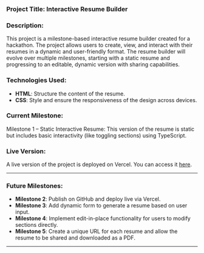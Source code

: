 ### **Project Title**: Interactive Resume Builder

### **Description**:
This project is a milestone-based interactive resume builder created for a hackathon. The project allows users to create, view, and interact with their resumes in a dynamic and user-friendly format. The resume builder will evolve over multiple milestones, starting with a static resume and progressing to an editable, dynamic version with sharing capabilities.

### **Technologies Used**:
- **HTML**: Structure the content of the resume.
- **CSS**: Style and ensure the responsiveness of the design across devices.


### **Current Milestone**: 
Milestone 1 – Static Interactive Resume: This version of the resume is static but includes basic interactivity (like toggling sections) using TypeScript.

   
### **Live Version**:
A live version of the project is deployed on Vercel. You can access it [here](https://your-project-name.vercel.app).

---

### **Future Milestones**:
- **Milestone 2**: Publish on GitHub and deploy live via Vercel.
- **Milestone 3**: Add dynamic form to generate a resume based on user input.
- **Milestone 4**: Implement edit-in-place functionality for users to modify sections directly.
- **Milestone 5**: Create a unique URL for each resume and allow the resume to be shared and downloaded as a PDF.

---
